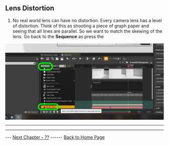 ## Lens Distortion

1.  No real world lens can have no distortion. Every camera lens has a level of distortion.  Think of this as shooting a piece of graph paper and seeing that all lines are parallel.  So we want to match the skewing of the lens. Go back to the **Sequence** as press the 

![add new material](../images/addSequencerMediaTrack.jpg)

***








***

--- [Next Chapter - ??](../shadow_matte/README.md) ------ [Back to Home Page](../README.md)